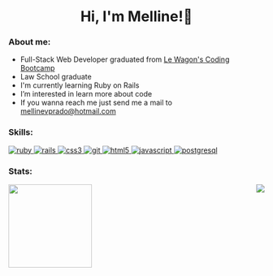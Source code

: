  <h1 align="center">Hi, I'm Melline!👋</h1>
<h3 align="left">About me:</h3>

- Full-Stack Web Developer graduated from [Le Wagon's Coding Bootcamp](https://www.lewagon.com/)
- Law School graduate
- I'm currently learning Ruby on Rails
- I’m interested in learn more about code
- If you wanna reach me just send me a mail to mellinevprado@hotmail.com


<h3 align="left">Skills:</h3>
<p align="left">  <a href="https://www.ruby-lang.org/en/" target="_blank"> <img src="https://img.shields.io/badge/Ruby-778899?style=for-the-badge&logo=ruby&logoColor=black" alt="ruby" /> </a> <a href="https://rubyonrails.org/" target="_blank"> <img src="https://img.shields.io/badge/Ruby_on_Rails-778899?style=for-the-badge&logo=ruby-on-rails&logoColor=black" alt="rails" /> </a> <a href="https://www.w3schools.com/css/" target="_blank"> <img src="https://img.shields.io/badge/CSS3-778899?style=for-the-badge&logo=css3&logoColor=black" alt="css3" /> </a> <a href="https://git-scm.com/" target="_blank"> <img src="https://shields.io/badge/git-778899?style=for-the-badge&logo=git&logoColor=black" alt="git" /> </a> <a href="https://www.w3.org/html/" target="_blank"> <img src="https://img.shields.io/badge/HTML5-778899?style=for-the-badge&logo=html5&logoColor=black" alt="html5" /> </a> <a href="https://developer.mozilla.org/en-US/docs/Web/JavaScript" target="_blank"> <img src="https://img.shields.io/badge/JavaScript-778899?style=for-the-badge&logo=javascript&logoColor=black" alt="javascript"/> <a href="https://sass-lang.com" target="_blank"> <img src="https://img.shields.io/badge/PostgreSQL-778899?style=for-the-badge&logo=postgresql&logoColor=black" alt="postgresql"/> </a>    </p>

<h3 align="left">Stats:</h3>
<div style="display: inline_block">
    <img height="164em" src="https://github-readme-stats.vercel.app/api?username=mellineprado&count_private=true?&bg_color=000000&text_color=FFFF&title_color=778899"></a> 	<img align="right"src="https://github-readme-stats.vercel.app/api/top-langs/?username=mellineprado&layout=compact&bg_color=000000&text_color=FFFF&title_color=778899"></a>
</div>
